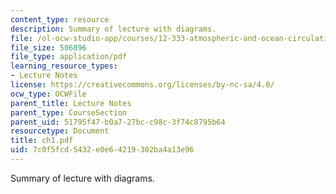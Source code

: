 ```yaml
---
content_type: resource
description: Summary of lecture with diagrams.
file: /ol-ocw-studio-app/courses/12-333-atmospheric-and-ocean-circulations-spring-2004/7c0f5fcd5432e0e64219302ba4a13e96_ch1.pdf
file_size: 506896
file_type: application/pdf
learning_resource_types:
- Lecture Notes
license: https://creativecommons.org/licenses/by-nc-sa/4.0/
ocw_type: OCWFile
parent_title: Lecture Notes
parent_type: CourseSection
parent_uid: 51795f47-b0a7-27bc-c98c-3f74c8795b64
resourcetype: Document
title: ch1.pdf
uid: 7c0f5fcd-5432-e0e6-4219-302ba4a13e96
---
```

Summary of lecture with diagrams.